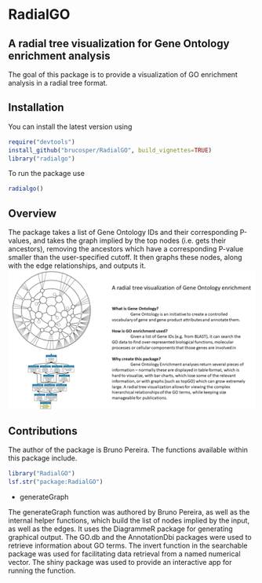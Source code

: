 # RadialGO
## A radial tree visualization for Gene Ontology enrichment analysis

The goal of this package is to provide a visualization of GO enrichment analysis
in a radial tree format.

## Installation

You can install the latest version using
``` r 
require("devtools")
install_github("brucosper/RadialGO", build_vignettes=TRUE)
library("radialgo")
```

To run the package use
```r
radialgo()
```
## Overview

The package takes a list of Gene Ontology IDs and their corresponding 
P-values, and takes the graph implied by the top nodes (i.e. gets their ancestors),
removing the ancestors which have a corresponding P-value smaller than the user-specified cutoff.
It then graphs these nodes, along with the edge relationships, and outputs it.
![](./inst/extdata/PEREIRA_B_A1.png)

## Contributions

The author of the package is Bruno Pereira. The functions available within this 
package include. 

``` r 
library("RadialGO")
lsf.str("package:RadialGO")
```

- generateGraph

The generateGraph function was authored by Bruno Pereira, as well as the internal helper functions, 
which build the list of nodes implied by the input, as well as the edges. It uses the DiagrammeR
package for generating graphical output.
The GO.db and the AnnotationDbi packages were used to retrieve information about
GO terms. The invert function in the searchable package was used for 
facilitating data retrieval from a named numerical vector. The shiny package was 
used to provide an interactive app for running the function.
